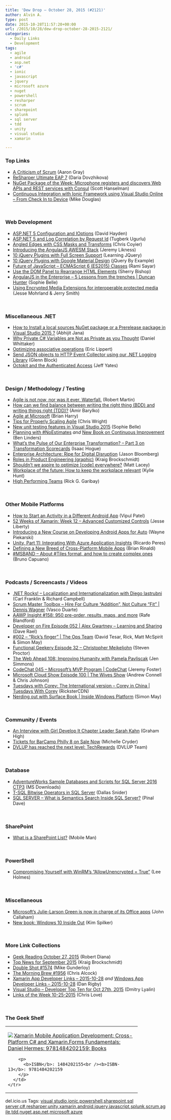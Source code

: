 ```yaml
---
title: 'Dew Drop – October 28, 2015 (#2121)'
author: Alvin A.
type: post
date: 2015-10-28T11:57:20+00:00
url: /2015/10/28/dew-drop-october-28-2015-2121/
categories:
  - Daily Links
  - Development
tags:
  - agile
  - android
  - asp.net
  - 'c#'
  - ionic
  - javascript
  - jquery
  - microsoft azure
  - nuget
  - powershell
  - resharper
  - scrum
  - sharepoint
  - splunk
  - sql server
  - tdd
  - unity
  - visual studio
  - xamarin

---
```

### <a name="top"></a>Top Links

  * <a href="http://www.aaron-gray.com/a-criticism-of-scrum/" target="_blank">A Criticism of Scrum</a> (Aaron Gray)
  * <a href="http://blog.jetbrains.com/dotnet/2015/10/27/resharper-ultimate-eap-7/" target="_blank">ReSharper Ultimate EAP 7</a> (Daria Dovzhikova)
  * <a href="http://feeds.hanselman.com/~/120615617/0/scotthanselman~NuGet-Package-of-the-Week-Microphone-registers-and-discovers-Web-APIs-and-REST-services-with-Consul.aspx" target="_blank">NuGet Package of the Week: Microphone registers and discovers Web APIs and REST services with Consul</a> (Scott Hanselman)
  * <a href="http://blogs.msdn.com/b/mvpawardprogram/archive/2015/10/27/continuous-integration-with-ionic-framework-using-visual-studio-online-from-check-in-to-device.aspx?WT.mc_id=DX_MVP4025064" target="_blank">Continuous Integration with Ionic Framework using Visual Studio Online – From Check In to Device</a> (Mike Douglas)

&nbsp;

### <a name="web"></a>Web Development

  * <a href="http://www.davidhayden.me:80/blog/asp-net-5-configuration-and-ioptions" target="_blank">ASP.NET 5 Configuration and IOptions</a> (David Hayden)
  * <a href="http://feedproxy.google.com/~r/TugberkUgurlu/~3/rs5tl-U7P1A/asp-net-5-and-log-correlation-by-request-id" target="_blank">ASP.NET 5 and Log Correlation by Request Id</a> (Tugberk Ugurlu)
  * <a href="https://viget.com/inspire/angled-edges-with-css-masks-and-transforms" target="_blank">Angled Edges with CSS Masks and Transforms</a> (Chris Coyier)
  * <a href="http://feedproxy.google.com/~r/CSharperImage/~3/VpKdRAYIl6A/introducing-angularjs-awesm-stack.html" target="_blank">Introducing the AngularJS AWESM Stack</a> (Jeremy Likness)
  * <a href="http://feedproxy.google.com/~r/LearningJquery/~3/yFpNiPkAm4M/10-jquery-plugins-with-full-screen-support" target="_blank">10 jQuery Plugins with Full Screen Support</a> (Learning JQuery)
  * <a href="http://feedproxy.google.com/~r/JqueryByExample/~3/NjKPZax67bo/10-jquery-plugins-with-google-material.html" target="_blank">10 jQuery Plugins with Google Material Design</a> (jQuery By Example)
  * <a href="http://feedproxy.google.com/~r/CanDevs/~3/8GD_uMTcdmM/future-of-javascript-ecmascript-6-es2015-classes.aspx" target="_blank">Future of JavaScript – ECMAScript 6 (ES2015) Classes</a> (Rami Sayar)
  * <a href="http://blogs.adobe.com/dreamweaver/2015/10/use-the-dom-panel-to-rearrange-html-elements.html" target="_blank">Use the DOM Panel to Rearrange HTML Elements</a> (Sherry Bishop)
  * <a href="http://tv.ssw.com/6489/angularjs-in-the-enterprise-5-lessons-from-the-trenches-duncan-hunter" target="_blank">AngularJS in the Enterprise – 5 Lessons from the trenches | Duncan Hunter</a> (Sophie Belle)
  * <a href="https://blogs.windows.com/msedgedev/2015/10/27/using-encrypted-media-extensions-for-interoperable-protected-media/?WT.mc_id=DX_MVP4025064" target="_blank">Using Encrypted Media Extensions for interoperable protected media</a> (Jesse Mohrland & Jerry Smith)

&nbsp;

### <a name="dotnet"></a>Miscellaneous .NET

  * <a href="http://dailydotnettips.com/2015/10/27/how-to-install-a-local-sources-nuget-package-or-a-prerelease-package-in-visual-studio-2015/" target="_blank">How to Install a local sources NuGet package or a Prerelease package in Visual Studio 2015 ?</a> (Abhijit Jana)
  * <a href="http://danielwhittaker.me/2015/10/28/why-private-c-variables-are-not-as-private-as-you-thought/" target="_blank">Why Private C# Variables are Not as Private as you Thought</a> (Daniel Whittaker)
  * <a href="http://ericlippert.com/2015/10/27/optimizing-associative-operations/" target="_blank">Optimizing associative operations</a> (Eric Lippert)
  * <a href="http://blogs.splunk.com/2015/10/27/send-json-objects-to-http-event-collector-using-our-net-logging-library/" target="_blank">Send JSON objects to HTTP Event Collector using our .NET Logging Library</a> (Glenn Block)
  * <a href="http://feedproxy.google.com/~r/SomewhatAbstract/~3/kEtpTHqWH74/" target="_blank">Octokit and the Authenticated Access</a> (Jeff Yates)

&nbsp;

### <a name="design"></a>Design / Methodology / Testing

  * <a href="https://blog.8thlight.com/uncle-bob/2015/10/16/agile-and-waterfall.html" target="_blank">Agile is not now, nor was it ever, Waterfall.</a> (Robert Martin)
  * <a href="http://feedproxy.google.com/~r/CanDevs/~3/4L__SQRNrSY/how-can-we-find-balance-between-writing-the-right-thing-bdd-and-writing-things-right-tdd.aspx" target="_blank">How can we find balance between writing the right thing (BDD) and writing things right (TDD)?</a> (Amir Barylko)
  * <a href="http://blogs.msdn.com/b/bharry/archive/2015/10/27/agile-at-microsoft.aspx?WT.mc_id=DX_MVP4025064" target="_blank">Agile at Microsoft</a> (Brian Harry)
  * <a href="https://dzone.com/articles/tips-for-properly-scaling-agile?utm_medium=feed&utm_source=feedpress.me&utm_campaign=Feed%3A+dzone%2Fagile" target="_blank">Tips for Properly Scaling Agile</a> (Chris Wright)
  * <a href="http://tv.ssw.com/6470/new-unit-testing-features-in-visual-studio-2015" target="_blank">New unit testing features in Visual Studio 2015</a> (Sophie Belle)
  * <a href="http://www.infoq.com/news/2015/10/planning-noestimates?utm_campaign=infoq_content&utm_source=infoq&utm_medium=feed&utm_term=global" target="_blank">Planning with #NoEstimates</a> _and_ <a href="http://www.benlinders.com/news/new-book-on-continuous-improvement/" target="_blank">New Book on Continuous Improvement</a> (Ben Linders)
  * <a href="http://feedproxy.google.com/~r/LeadingAgile/~3/zP1jCnCtKJU/" target="_blank">What’s the Pulse of Our Enterprise Transformation? – Part 3 on Transformation Scorecards</a> (Isaac Hogue)
  * <a href="https://dzone.com/articles/enterprise-architecture-ripe-for-digital-disruptio?utm_medium=feed&utm_source=feedpress.me&utm_campaign=Feed%3A+dzone%2Fintegration" target="_blank">Enterprise Architecture: Ripe for Digital Disruption</a> (Jason Bloomberg)
  * <a href="http://www.kraigbrockschmidt.com/2015/10/27/roles-in-product-engineering-graphic/" target="_blank">Roles in Product Engineering (graphic)</a> (Kraig Brockschmidt)
  * <a href="http://feedproxy.google.com/~r/MattLacey/~3/TcCGMqFs5eg/shouldnt-we-aspire-to-optimize-code.html" target="_blank">Shouldn&#8217;t we aspire to optimize [code] everywhere?</a> (Matt Lacey)
  * <a href="http://blog.pluralsight.com/tips-for-workplace" target="_blank">Workplace of the future: How to keep the workplace relevant</a> (Kylie Hunt)
  * <a href="http://rickgaribay.net/archive/2015/10/27/high-performing-teams.aspx" target="_blank">High Performing Teams</a> (Rick G. Garibay)

&nbsp;

### <a name="mobile"></a>Other Mobile Platforms

  * <a href="http://www.developer.com/ws/android/how-to-start-an-activity-in-a-different-android-app.html" target="_blank">How to Start an Activity in a Different Android App</a> (Vipul Patel)
  * <a href="http://feedproxy.google.com/~r/JesseLiberty-SilverlightGeek/~3/FICapiJqyYU/" target="_blank">52 Weeks of Xamarin: Week 12 – Advanced Customized Controls</a> (Jesse Liberty)
  * <a href="http://feedproxy.google.com/~r/blogspot/hsDu/~3/seYRp2_pdvM/introducing-new-course-on-developing.html" target="_blank">Introducing a New Course on Developing Android Apps for Auto</a> (Wayne Piekarski)
  * <a href="http://weblogs.asp.net:80/ricardoperes/unity-part-11-integrating-with-azure-application-insights?WT.mc_id=DX_MVP4025064" target="_blank">Unity, Part 11: Integrating With Azure Application Insights</a> (Ricardo Peres)
  * <a href="http://developer.telerik.com/featured/defining-a-new-breed-of-cross-platform-mobile-apps/" target="_blank">Defining a New Breed of Cross-Platform Mobile Apps</a> (Brian Rinaldi)
  * <a href="http://feedproxy.google.com/~r/elbruno/~3/B4T-bWoM288/" target="_blank">#MSBAND – About #Tiles format, and how to create complex ones</a> (Bruno Capuano)

&nbsp;

### <a name="podcasts"></a>Podcasts / Screencasts / Videos

  * <a href="http://www.dotnetrocks.com/default.aspx?ShowNum=1210" target="_blank">.NET Rocks! &#8211; Localization and Internationalization with Diego Iastrubni</a> (Carl Franklin & Richard Campbell)
  * <a href="http://scrummastertoolbox.libsyn.com/hire-for-culture-addition-not-culture-fit-dennis-wagner" target="_blank">Scrum Master Toolbox &#8211; Hire For Culture “Addition”, Not Culture “Fit” | Dennis Wagner</a> (Vasco Duarte)
  * <a href="http://allaboutwindowsphone.com/media/item/21040_AAWP_Insight_158_950_pre-order.php" target="_blank">AAWP Insight #158: 950 pre-order, results, maps, and more</a> (Rafe Blandford)
  * <a href="http://feedproxy.google.com/~r/developeronfire/~3/ujR3gl0fFq0/alex-gwartney-learning-and-sharing" target="_blank">Developer on Fire Episode 052 | Alex Gwartney &#8211; Learning and Sharing</a> (Dave Rael)
  * <a href="https://channel9.msdn.com/Shows/The-Ops-Team/002-Ricks-finger?WT.mc_id=DX_MVP4025064" target="_blank">#002 &#8211; &#8220;Rick&#8217;s finger&#8221; | The Ops Team</a> (David Tesar, Rick, Matt McSpirit & Simon May)
  * <a href="http://www.functionalgeekery.com/episode-32-christopher-meikeljohn/" target="_blank">Functional Geekery Episode 32 – Christopher Meikeljohn</a> (Steven Proctor)
  * <a href="http://5by5.tv/webahead/108" target="_blank">The Web Ahead 108: Improving Humanity with Pamela Pavliscak</a> (Jen Simmons)
  * <a href="https://channel9.msdn.com/Shows/codechat/045?WT.mc_id=DX_MVP4025064" target="_blank">CodeChat 045 &#8211; Microsoft&#8217;s MVP Program | CodeChat</a> (Jeremy Foster)
  * <a href="http://feeds.microsoftcloudshow.com/~r/microsoftcloudshowepisodes/~3/lmq8JZG-G5Y/100-the-wives-show" target="_blank">Microsoft Cloud Show Episode 100 | The Wives Show</a> (Andrew Connell & Chris Johnson)
  * <a href="https://channel9.msdn.com/Shows/Tuesdays-With-Corey/Tuesdays-with-Corey-The-International-version-Corey-in-China?WT.mc_id=DX_MVP4025064" target="_blank">Tuesdays with Corey: The International version &#8211; Corey in China | Tuesdays With Corey</a> (RicksterCDN)
  * <a href="https://channel9.msdn.com/Shows/Inside-Windows-Platform/Nerding-out-with-Surface-Book?WT.mc_id=DX_MVP4025064" target="_blank">Nerding out with Surface Book | Inside Windows Platform</a> (Simon May)

&nbsp;

### <a name="events"></a>Community / Events

  * <a href="http://www.syncfusion.com/blogs/post/An-Interview-with-Girl-Develop-It-Chapter-Leader-Sarah-Kahn.aspx" target="_blank">An Interview with Girl Develop It Chapter Leader Sarah Kahn</a> (Graham High)
  * <a href="http://www.geekadelphia.com/2015/10/27/tickets-for-barcamp-philly-8-on-sale-now/" target="_blank">Tickets for BarCamp Philly 8 on Sale Now</a> (Michelle Cryder)
  * <a href="http://blog.rewards.msdn.microsoft.com/2015/10/27/dvlup-has-reached-the-next-level-techrewards/" target="_blank">DVLUP has reached the next level: TechRewards</a> (DVLUP Team)

&nbsp;

### <a name="sql"></a>Database

  * <a href="http://www.microsoft.com/en-us/download/details.aspx?id=49502&WT.mc_id=DX_MVP4025064" target="_blank">AdventureWorks Sample Databases and Scripts for SQL Server 2016 CTP3</a> (MS Downloads)
  * <a href="http://feedproxy.google.com/~r/MSSQLTips-LatestSqlServerTips/~3/DykLTpz5jH4/tip.asp" target="_blank">T-SQL Bitwise Operators in SQL Server</a> (Dallas Snider)
  * <a href="http://blog.sqlauthority.com/2015/10/28/sql-server-what-is-semantics-search-inside-sql-server/" target="_blank">SQL SERVER – What is Semantics Search Inside SQL Server?</a> (Pinal Dave)

&nbsp;

### <a name="sp"></a>SharePoint

  * <a href="http://www.infragistics.com/community/blogs/mobileman/archive/2015/10/27/what-is-a-sharepoint-list.aspx" target="_blank">What is a SharePoint List?</a> (Mobile Man)

&nbsp;

### <a name="ps"></a>PowerShell

  * <a href="http://blogs.msdn.com/b/powershell/archive/2015/10/27/compromising-yourself-with-winrm-s-allowunencrypted-true.aspx?WT.mc_id=DX_MVP4025064" target="_blank">Compromising Yourself with WinRM’s “AllowUnencrypted = True”</a> (Lee Holmes)

&nbsp;

### <a name="misc"></a>Miscellaneous

  * <a href="http://feedproxy.google.com/~r/wmexperts/~3/nW_7-KiMCt8/story01.htm" target="_blank">Microsoft&#8217;s Julie-Larson Green is now in charge of its Office apps</a> (John Callaham)
  * <a href="http://blogs.msdn.com/b/microsoft_press/archive/2015/10/27/new-book-windows-10-inside-out.aspx?WT.mc_id=DX_MVP4025064" target="_blank">New book: Windows 10 Inside Out</a> (Kim Spilker)

&nbsp;

### <a name="links"></a>More Link Collections

  * <a href="http://feeds.regulargeek.com/~r/RegularGeek/~3/bDPwtfpYUXM/" target="_blank">Geek Reading October 27, 2015</a> (Robert Diana)
  * <a href="http://blogs.msdn.com/b/visualstudio/archive/2015/10/27/top-news-for-september-2015.aspx?WT.mc_id=DX_MVP4025064" target="_blank">Top News for September 2015</a> (Kraig Brockschmidt)
  * <a href="http://afreshcup.com/home/2015/10/28/double-shot-1574.html" target="_blank">Double Shot #1574</a> (Mike Gunderloy)
  * <a href="http://feedproxy.google.com/~r/ReflectivePerspective/~3/KhJ_TMwu-hU/" target="_blank">The Morning Brew #1956</a> (Chris Alcock)
  * <a href="http://allaboutxamarin.com/2015/10/xamarin-app-developer-links-2015-10-28/" target="_blank">Xamarin App Developer Links &#8211; 2015-10-28</a> _and_ <a href="http://windowsappdev.com/2015/10/windows-app-developer-links-2015-10-28/" target="_blank">Windows App Developer Links &#8211; 2015-10-28</a> (Dan Rigby)
  * <a href="http://www.lyalin.com/2015/10/27/visual-studio-developer-top-ten-for-oct-27th-2015/" target="_blank">Visual Studio – Developer Top Ten for Oct 27th, 2015</a> (Dmitry Lyalin)
  * <a href="http://www.love2dev.com/#!article/Links-of-the-Week-10-25-2015" target="_blank">Links of the Week 10-25-2015</a> (Chris Love)

&nbsp;

### <a name="shelf"></a>The Geek Shelf

<div id="scid:7dc1bd33-94bd-46fd-a20b-0131235bcd47:7d98319d-ed4b-4560-8013-498a5d40b383" class="wlWriterEditableSmartContent" style="float: none; padding-bottom: 0px; padding-top: 0px; padding-left: 0px; margin: 0px; display: inline; padding-right: 0px">
  <table cellspacing="0" cellpadding="2" width="400" border="0" unselectable="on">
    <tr>
      <td valign="top" width="400">
        <p>
          <a title="Xamarin Mobile Application Development: Cross-Platform C# and Xamarin.Forms Fundamentals: Daniel Hermes: 9781484202159: Books" href="http://www.amazon.com/exec/obidos/ASIN/1484202155/amavin-20"><img data-recalc-dims="1" decoding="async" src="https://i0.wp.com/images.amazon.com/images/P/1484202155.01.MZZZZZZZ.jpg?w=660" border="0" align="left" style="float:left" />Xamarin Mobile Application Development: Cross-Platform C# and Xamarin.Forms Fundamentals: Daniel Hermes: 9781484202159: Books</a>
        </p>
        
        <p>
          <b>ISBN</b>: 1484202155<br /><b>ISBN-13</b>: 9781484202159
        </p>
      </td>
    </tr>
  </table>
</div>

<div id="scid:0767317B-992E-4b12-91E0-4F059A8CECA8:3928c9ce-56b8-4f4e-8592-2585438718e5" class="wlWriterEditableSmartContent" style="float: none; padding-bottom: 0px; padding-top: 0px; padding-left: 0px; margin: 0px; display: inline; padding-right: 0px">
  del.icio.us Tags: <a href="http://del.icio.us/popular/visual+studio" rel="tag">visual studio</a>,<a href="http://del.icio.us/popular/ionic" rel="tag">ionic</a>,<a href="http://del.icio.us/popular/powershell" rel="tag">powershell</a>,<a href="http://del.icio.us/popular/sharepoint" rel="tag">sharepoint</a>,<a href="http://del.icio.us/popular/sql+server" rel="tag">sql server</a>,<a href="http://del.icio.us/popular/c%23" rel="tag">c#</a>,<a href="http://del.icio.us/popular/resharper" rel="tag">resharper</a>,<a href="http://del.icio.us/popular/unity" rel="tag">unity</a>,<a href="http://del.icio.us/popular/xamarin" rel="tag">xamarin</a>,<a href="http://del.icio.us/popular/android" rel="tag">android</a>,<a href="http://del.icio.us/popular/jquery" rel="tag">jquery</a>,<a href="http://del.icio.us/popular/javascript" rel="tag">javascript</a>,<a href="http://del.icio.us/popular/splunk" rel="tag">splunk</a>,<a href="http://del.icio.us/popular/scrum" rel="tag">scrum</a>,<a href="http://del.icio.us/popular/agile" rel="tag">agile</a>,<a href="http://del.icio.us/popular/tdd" rel="tag">tdd</a>,<a href="http://del.icio.us/popular/nuget" rel="tag">nuget</a>,<a href="http://del.icio.us/popular/asp.net" rel="tag">asp.net</a>,<a href="http://del.icio.us/popular/microsoft+azure" rel="tag">microsoft azure</a>
</div>